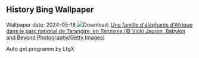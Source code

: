 ## History Bing Wallpaper
Wallpaper date: 2024-05-18
![](https://www.bing.com/th?id=OHR.TarangireElephants_FR-CA3165126231_UHD.jpg&w=1000)Download: [Une famille d'éléphants d'Afrique dans le parc national de Tarangire, en Tanzanie (© Vicki Jauron, Babylon and Beyond Photography/Getty Images)](https://www.bing.com/th?id=OHR.TarangireElephants_FR-CA3165126231_UHD.jpg)

Auto get programm by LtgX
